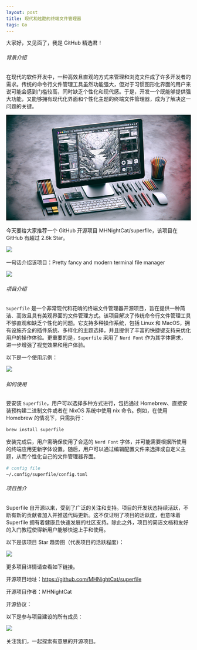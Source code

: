 ```yaml
---
layout: post
title: 现代和炫酷的终端文件管理器
tags: Go
---
```


大家好，又见面了，我是 GitHub 精选君！

###### 背景介绍


在现代的软件开发中，一种高效且直观的方式来管理和浏览文件成了许多开发者的需求。传统的命令行文件管理工具虽然功能强大，但对于习惯图形化界面的用户来说可能会感到门槛较高，同时缺乏个性化和现代感。于是，开发一个既能够提供强大功能，又能够拥有现代化界面和个性化主题的终端文件管理器，成为了解决这一问题的关键。

![](https://raw.githubusercontent.com/ZhuPeng/pic/master/mac/compress_tmp-204a35df5921676ba81d7dea36c2b55a.png)

今天要给大家推荐一个 GitHub 开源项目 MHNightCat/superfile，该项目在 GitHub 有超过 2.6k Star。

![](https://stats.deeptrain.net/repo/MHNightCat/superfile)

一句话介绍该项目：Pretty fancy and modern terminal file manager


![](https://raw.githubusercontent.com/MHNightCat/superfile/master//asset/demo.png)

###### 项目介绍

`Superfile` 是一个非常现代和花哨的终端文件管理器开源项目，旨在提供一种简洁、高效且具有美观界面的文件管理方式。该项目解决了传统命令行文件管理工具不够直观和缺乏个性化的问题。它支持多种操作系统，包括 Linux 和 MacOS，拥有设施齐全的插件系统、多样化的主题选择，并且提供了丰富的快捷键支持来优化用户的操作体验。更重要的是，`Superfile` 采用了 `Nerd Font` 作为其字体需求，进一步增强了视觉效果和用户体验。

以下是一个使用示例：

![](https://raw.githubusercontent.com/MHNightCat/superfile/master//asset/demo.gif)

###### 如何使用

要安装 `Superfile`，用户可以选择多种方式进行，包括通过 Homebrew、直接安装预构建二进制文件或者在 NixOS 系统中使用 nix 命令。例如，在使用 Homebrew 的情况下，只需执行：

```bash
brew install superfile
```

安装完成后，用户需确保使用了合适的 `Nerd Font` 字体，并可能需要根据所使用的终端应用更新字体设置。随后，用户可以通过编辑配置文件来选择或自定义主题，从而个性化自己的文件管理器界面。

```bash
# config file
~/.config/superfile/config.toml
```

###### 项目推介

Superfile 自开源以来，受到了广泛的关注和支持。项目的开发状态持续活跃，不断有新的贡献者加入并推送代码更新。这不仅证明了项目的活跃度，也意味着 Superfile 拥有着健康且快速发展的社区支持。除此之外，项目的简洁文档和友好的入门教程使得新用户能够快速上手和使用。

以下是该项目 Star 趋势图（代表项目的活跃程度）：

![](https://api.star-history.com/svg?repos=MHNightCat/superfile&type=Timeline)

更多项目详情请查看如下链接。

开源项目地址：https://github.com/MHNightCat/superfile 

开源项目作者：MHNightCat

开源协议：

以下是参与项目建设的所有成员：

![](https://contrib.rocks/image?repo=MHNightCat/superfile)

关注我们，一起探索有意思的开源项目。

